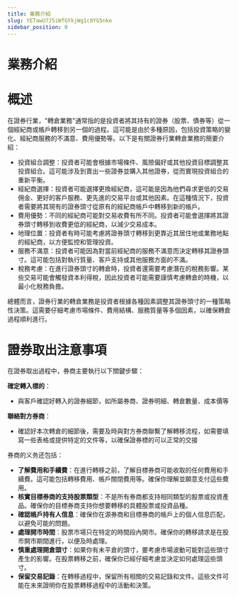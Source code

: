 ```yaml
---
title: 業務介紹
slug: YETawU7J5iWfGYkjWg1c8YG5nke
sidebar_position: 0
---
```



# 業務介紹

# 概述

在證券行業，"轉倉業務"通常指的是投資者將其持有的證券（股票、債券等）從一個經紀商或帳戶轉移到另一個的過程。這可能是由於多種原因，包括投資策略的變化、經紀商服務的不滿意、費用優勢等。以下是有關證券行業轉倉業務的簡要介紹：

- 投資組合調整：投資者可能會根據市場條件、風險偏好或其他投資目標調整其投資組合。這可能涉及到賣出一些證券並購入其他證券，從而實現投資組合的重新平衡。
- 經紀商選擇：投資者可能選擇更換經紀商，這可能是因為他們尋求更低的交易佣金、更好的客戶服務、更先進的交易平台或其他因素。在這種情況下，投資者需要將其現有的證券頭寸從原有的經紀商帳戶中轉移到新的帳戶。
- 費用優勢：不同的經紀商可能對交易收費有所不同。投資者可能會選擇將其證券頭寸轉移到收費更低的經紀商，以減少交易成本。
- 地理位置：投資者有時可能考慮將證券頭寸轉移到更靠近其居住地或業務地點的經紀商，以方便監控和管理投資。
- 服務不滿意：投資者可能因為對當前經紀商的服務不滿意而決定轉移其證券頭寸。這可能包括對執行質量、客戶支持或其他服務方面的不滿。
- 稅務考慮：在進行證券頭寸的轉倉時，投資者還需要考慮潛在的稅務影響。某些交易可能會觸發資本利得稅，因此投資者可能需要謹慎考慮轉倉的時機，以最小化稅務負擔。

總體而言，證券行業的轉倉業務是投資者根據各種因素調整其證券頭寸的一種策略性決策。這需要仔細考慮市場條件、費用結構、服務質量等多個因素，以確保轉倉過程順利進行。

# 證券取出注意事項

在證券取出過程中，券商主要執行以下關鍵步驟：

<b>確定轉入標的</b>：

- 與客戶確認好轉入的證券細節，如所屬券商、證券明細、轉倉數量、成本價等

<b>聯絡對方券商</b>：

- 確認好本次轉倉的細節後，需要及時與對方券商聯繫了解轉移流程，如需要填寫一些表格或提供特定的文件等，以確保證券標的可以正常的交接

券商的义务还包括：

- <b>了解費用和手續費</b>：在進行轉移之前，了解目標券商可能收取的任何費用和手續費。這可能包括轉移費用、帳戶關閉費用等。確保你理解並願意支付這些費用。
- <b>核實目標券商的支持股票類型</b>：不是所有券商都支持相同類型的股票或投資產品。確保你的目標券商支持你想要轉移的具體股票或投資品種。
- <b>確認帳戶持有人信息</b>：確保你在源券商和目標券商的帳戶上的個人信息匹配，以避免可能的問題。
- <b>處理開市時間</b>：股票市場只在特定的時間段內開市。確保你的轉移請求是在股市開市期間進行，以便及時處理。
- <b>慎重處理開倉頭寸</b>：如果你有未平倉的頭寸，要考慮市場波動可能對這些頭寸產生的影響。在股票轉移之前，確保你已經仔細考慮並決定如何處理這些頭寸。
- <b>保留交易記錄</b>：在轉移過程中，保留所有相關的交易記錄和文件。這些文件可能在未來證明你在股票轉移過程中的活動和決策。

